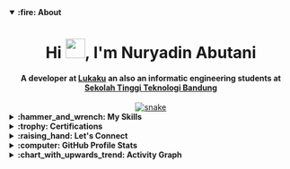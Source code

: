 <details open>
  <summary><b>:fire: About</b></summary>
  <div align="center">
    <h1 align="center">Hi <img width="35" src="https://user-images.githubusercontent.com/51723168/175758546-d24ced8c-a176-424a-8e1e-caa84a8c3572.gif">, I'm Nuryadin Abutani
    </h1>
    <h4 align="center">A developer at <a href="https://github.com/LukaKu-Bangkit2022/">Lukaku</a> an also an informatic engineering students at <a href="https://sttbandung.ac.id/">Sekolah Tinggi Teknologi Bandung</a>
    </h4>
  </div>

  <div align="center">
    <a href="https://github.com/nuryadincjr">
      <img src="https://user-images.githubusercontent.com/51723168/175758757-3c12c74e-95f3-4ed4-b79b-25048a8b921e.svg" alt="snake" />
    </a>
  </div>
</details>

<details>
    <summary><b>:hammer_and_wrench: My Skills</summary>
    <div>
        <h2 align="center">Programming languages</h2>
        <br />
        <p>
            <div align="center">
                <img src="https://img.shields.io/badge/Java-ED8B00?style=for-the-badge&logo=java&logoColor=white">
                <img src="https://img.shields.io/badge/Kotlin-0095D5?&style=for-the-badge&logo=kotlin&logoColor=white">
                <img src="https://img.shields.io/badge/PHP-777BB4?style=for-the-badge&logo=php&logoColor=white">
                <img src="https://img.shields.io/badge/Python-FFD43B?style=for-the-badge&logo=python&logoColor=blue">
            </div>
        </p>
        <br>
        <h2 align="center">Frameworks & Library</h2>
        <br />
        <p>
            <div align="center">
                <img src="https://img.shields.io/badge/Laravel-FF2D20?style=for-the-badge&logo=laravel&logoColor=white">
                <img src="https://img.shields.io/badge/Flutter-02569B?style=for-the-badge&logo=flutter&logoColor=white">
                <img
                    src="https://img.shields.io/badge/material%20design-757575?style=for-the-badge&logo=material%20design&logoColor=white">
            </div>
        </p>
        <br>
        <h2 align="center">Databases & Cloud Hosting</h2>
        <br />
        <p>
            <div align="center">
                <img src="https://img.shields.io/badge/MySQL-005C84?style=for-the-badge&logo=mysql&logoColor=white">
                <img src="https://img.shields.io/badge/SQLite-07405E?style=for-the-badge&logo=sqlite&logoColor=white">
                <img src="https://img.shields.io/badge/GitHub-100000?style=for-the-badge&logo=github&logoColor=white">
                <img
                    src="https://img.shields.io/badge/firebase-ffca28?style=for-the-badge&logo=firebase&logoColor=black">
            </div>
        </p>
        <br>
        <h2 align="center">Software & Tools</h2>
        <br />
        <p>
            <div align="center">
                <img src="https://img.shields.io/badge/GIT-E44C30?style=for-the-badge&logo=git&logoColor=white">
                <img src="https://img.shields.io/badge/Linux-FCC624?style=for-the-badge&logo=linux&logoColor=black">
                <img src="https://img.shields.io/badge/Figma-F24E1E?style=for-the-badge&logo=figma&logoColor=white">
            </div>
        </p>
        <br>
    </div>
</details>

<details>
    <summary><b>:trophy: Certifications</summary>
      <div>
        <h2 align="center">Android</h2>
        <br/>
        <p align="center">
          <a
            href="https://sttbandungacid-my.sharepoint.com/:b:/g/personal/19552011182_sttbandung_ac_id/EWqgIIfRebNLjr-Zxku5ZU0Bg_IqHddwOzkbi4UrVsIVIQ?e=SgAdZW"><img
                alt="Nuryadin's Activity Graph"
                src="https://img.shields.io/badge/Java%20Android%20Kampus%20PMerdeka-blue?style=for-the-badge" /></a>
        <a href="https://dicoding.com/certificates/81P2G1V0QPOY"><img alt="Nuryadin's Activity Graph"
                src="https://img.shields.io/badge/Intermediate%20Android-gren?style=for-the-badge" /></a>
        <a href="https://dicoding.com/certificates/L4PQ3O5R7PO1"><img alt="Nuryadin's Activity Graph"
                src="https://img.shields.io/badge/Fundamentals%20Android-gray?style=for-the-badge" /></a>
        <a href="https://www.dicoding.com/certificates/JMZVG76WOZN9"><img alt="Nuryadin's Activity Graph"
                src="https://img.shields.io/badge/Expert%20Android-black?style=for-the-badge" /></a>
        </p>
      </div>
      
</details>
      
<details>
    <summary><b><b>:raising_hand: Let's Connect</b></summary>
    <div>
        <h2 align="center">Social</h2>
        <br />
        <p align="center">
            <a href="https://linkedin.com/in/nuryadin-abutani/" target="blank"><img align="center"
                    src="https://user-images.githubusercontent.com/51723168/175762884-e62c8eb6-bbf8-4e93-9f56-028433091887.svg"
                    alt="nuryadin-abutani" height="30" width="40" /></a>
            <a href="http://dribbble.com/nuryadincjr" target="blank"><img align="center"
                    src="https://user-images.githubusercontent.com/51723168/175762920-8c2b9edf-6054-4ded-9ec4-5a3e70036245.svg"
                    alt="nuryadincjr" height="30" width="40" /></a>
            <a href="https://instagram.com/nuryadin.cjr" target="blank"><img align="center"
                    src="https://user-images.githubusercontent.com/51723168/175762927-ad879d2a-25f4-4c5e-a11d-64a87e35d7f0.svg"
                    alt="nuryadin.cjr" height="30" width="40" /></a>
            <a href="mailto:nuryadin.cjr@gmail.com" target="blank"><img align="center"
                    src="https://user-images.githubusercontent.com/51723168/175762930-28634c80-e7f6-4441-a5fb-5583f96cbaee.svg"
                    alt="nuryadin.cjr@gmail.com" height="30" width="40" /></a>
        </p>
        <br>
    </div>
</details>

<details>
    <summary><b>:computer: GitHub Profile Stats</summary>
    <div>
        <h2 align="center">Github stats</h2>
        <br />
        <p align="center">
            <a href="https://github.com/nuryadincjr/">
                <img src="https://github-readme-stats.vercel.app/api/top-langs/?username=nuryadincjr&langs_count=10&theme=algolia&layout=compact&hide_border=true"
                    alt="Nuryadin's Top Langs" /></a>
        </p>
        <p align="center">
            <a href="https://github.com/nuryadincjr/">
                <img width="49.5%"
                    src="https://github-readme-stats.vercel.app/api?username=nuryadincjr&show_icons=true&theme=algolia&hide_border=true" />
                <img width="49.5%"
                    src="https://github-readme-streak-stats.herokuapp.com/?user=nuryadincjr&theme=algolia&hide_border=true" />
            </a>
        </p>
        <br>
    </div>
</details>

<details>
    <summary><b>:chart_with_upwards_trend: Activity Graph</summary>
    <br />
    <h2 align="center">Recent GitHub Activity</h2>
    <a href="https://github.com/ashutosh00710/github-readme-activity-graph"><img alt="Nuryadin's Activity Graph"
            src="https://activity-graph.herokuapp.com/graph/?username=nuryadincjr&theme=react-dark&hide_border=true" /></a>
</details>

